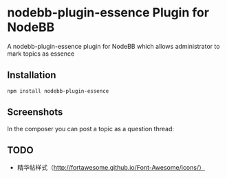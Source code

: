 # nodebb-plugin-essence Plugin for NodeBB

A nodebb-plugin-essence plugin for NodeBB which allows administrator to mark topics as essence

## Installation

    npm install nodebb-plugin-essence

## Screenshots

In the composer you can post a topic as a question thread:



## TODO

* 精华帖样式（http://fortawesome.github.io/Font-Awesome/icons/）

